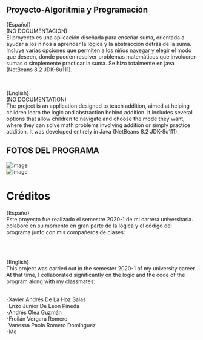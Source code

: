 <meta charset="UTF-8">

## Proyecto-Algoritmia y Programación

{Español}
<br>
(NO DOCUMENTACIÓN)<br>
El proyecto es una aplicación diseñada para enseñar suma, orientada a ayudar a los niños a aprender la lógica y la abstracción detrás de la suma. Incluye varias opciones que permiten a los niños navegar y elegir el modo que deseen, donde pueden resolver problemas matemáticos que involucren sumas o simplemente practicar la suma. Se hizo totalmente en java (NetBeans 8.2 JDK-8u111).

<br>

{English}
<br>
(NO DOCUMENTATION)<br>
The project is an application designed to teach addition, aimed at helping children learn the logic and abstraction behind addition. It includes several options that allow children to navigate and choose the mode they want, where they can solve math problems involving addition or simply practice addition. It was developed entirely in Java (NetBeans 8.2 JDK-8u111).



## FOTOS DEL PROGRAMA

![image](https://github.com/user-attachments/assets/4e9f9968-c72f-4eb0-9812-1b700891985e)
<br>
![image](https://github.com/user-attachments/assets/e0ea738f-56c6-45b8-bcd8-956babccf520)

# Créditos
{Españo}
<br>
Este proyecto fue realizado el semestre 2020-1 de mi carrera universitaria. colaboré en su momento en gran parte de la lógica y el código del programa junto con mis compañeros de clases:

<br>
<br>

{English}
<br>
This project was carried out in the semester 2020-1 of my university career. At that time, I collaborated significantly on the logic and the code of the program along with my classmates:<br><br>

-Xavier Andrés De La Hoz Salas<br>
-Enzo Junior De Leon Pineda<br>
-Andrés Olea Guzmán<br>
-Froilán Vergara Romero<br>
-Vanessa Paola Romero Domínguez<br>
-Me
